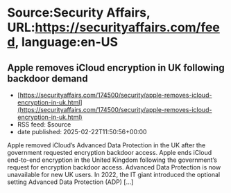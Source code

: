 # Source:Security Affairs, URL:https://securityaffairs.com/feed, language:en-US

## Apple removes iCloud encryption in UK following backdoor demand
 - [https://securityaffairs.com/174500/security/apple-removes-icloud-encryption-in-uk.html](https://securityaffairs.com/174500/security/apple-removes-icloud-encryption-in-uk.html)
 - RSS feed: $source
 - date published: 2025-02-22T11:50:56+00:00

Apple removed iCloud’s Advanced Data Protection in the UK after the government requested encryption backdoor access. Apple ends iCloud end-to-end encryption in the United Kingdom following the government&#8217;s request for encryption backdoor access. Advanced Data Protection is now unavailable for new UK users. In 2022, the IT giant introduced the optional setting Advanced Data Protection (ADP) [&#8230;]


